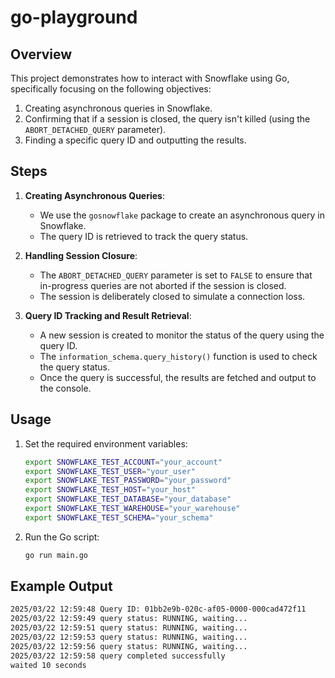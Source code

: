 # go-playground

## Overview

This project demonstrates how to interact with Snowflake using Go, specifically focusing on the following objectives:

1. Creating asynchronous queries in Snowflake.
2. Confirming that if a session is closed, the query isn't killed (using the `ABORT_DETACHED_QUERY` parameter).
3. Finding a specific query ID and outputting the results.

## Steps

1. **Creating Asynchronous Queries**:
    - We use the `gosnowflake` package to create an asynchronous query in Snowflake.
    - The query ID is retrieved to track the query status.

2. **Handling Session Closure**:
    - The `ABORT_DETACHED_QUERY` parameter is set to `FALSE` to ensure that in-progress queries are not aborted if the session is closed.
    - The session is deliberately closed to simulate a connection loss.

3. **Query ID Tracking and Result Retrieval**:
    - A new session is created to monitor the status of the query using the query ID.
    - The `information_schema.query_history()` function is used to check the query status.
    - Once the query is successful, the results are fetched and output to the console.

## Usage

1. Set the required environment variables:
    ```sh
    export SNOWFLAKE_TEST_ACCOUNT="your_account"
    export SNOWFLAKE_TEST_USER="your_user"
    export SNOWFLAKE_TEST_PASSWORD="your_password"
    export SNOWFLAKE_TEST_HOST="your_host"
    export SNOWFLAKE_TEST_DATABASE="your_database"
    export SNOWFLAKE_TEST_WAREHOUSE="your_warehouse"
    export SNOWFLAKE_TEST_SCHEMA="your_schema"
    ```

2. Run the Go script:
    ```sh
    go run main.go
    ```

## Example Output

```sh
2025/03/22 12:59:48 Query ID: 01bb2e9b-020c-af05-0000-000cad472f11
2025/03/22 12:59:49 query status: RUNNING, waiting...
2025/03/22 12:59:51 query status: RUNNING, waiting...
2025/03/22 12:59:53 query status: RUNNING, waiting...
2025/03/22 12:59:56 query status: RUNNING, waiting...
2025/03/22 12:59:58 query completed successfully
waited 10 seconds
```
